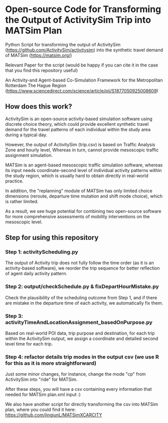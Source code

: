 # Open-source Code for Transforming the Output of ActivitySim Trip into MATSim Plan
Python Script for transforming the output of ActivitySim (https://github.com/ActivitySim/activitysim) into the synthetic travel demand of MATSim (https://matsim.org/)

Relevant Paper for the script (would be happy if you can cite it in the case that you find this repository useful)

An Activity-and Agent-based Co-Simulation Framework for the Metropolitan Rotterdam The Hague Region (https://www.sciencedirect.com/science/article/pii/S1877050925008609)

## How does this work?

ActivitySim is an open-source activity-based simulation software using discrete choice theory, which could provide excellent synthetic travel demand for the travel patterns of each individual within the study area during a typical day.

However, the output of ActivitySim (trip.csv) is based on Traffic Analysis Zone and hourly level,
Whereas in turn, cannot provide mesoscopic traffic assignment simulation.

MATSim is an agent-based mesoscopic traffic simulation software, whereas its input needs coordinate-second level of individual activity patterns within the study region, which is usually hard to obtain directly in real-world practice.

In addition, the "replanning" module of MATSim has only limited choice dimensions (reroute, departure time mutation and shift mode choice), which is rather limited.

As a result, we see huge potential for combining two open-source software for more comprehensive assessments of mobility interventions on the mesoscopic level.

## Step for using this repository

### Step 1: activityScheduling.py

The output of Activity trip does not fully follow the time order (as it is an activity-based software), we reorder the trip sequence for better reflection of agent daily activity pattern.

### Step 2: output/checkSchedule.py & fixDepartHourMistake.py

Check the plausibility of the scheduling outcome from Step 1, and if there are mistake in the departure time of each activity, we automatically fix them.

### Step 3: activityTimeAndLocationAssignment_basedOnPurpose.py

Based on real-world POI data, trip purpose and destination, for each trip within the ActivitySim output, we assign a coordinate and detailed second level time for each trip.

### Step 4: refactor details trip modes in the output csv (we use R for this as it is more straightforward)

Just some minor changes, for instance, change the mode "cp" from ActivitySim into "ride" for MATSim.

After these steps, you will have a csv containing every information that needed for MATSim plan.xml input :)

We also have another script for directly transforming the csv into MATSim plan, where you could find it here: https://github.com/jingjunL/MATSimXCARCITY 
